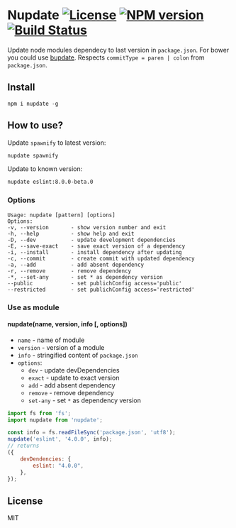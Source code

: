 # Nupdate [![License][LicenseIMGURL]][LicenseURL] [![NPM version][NPMIMGURL]][NPMURL] [![Build Status][BuildStatusIMGURL]][BuildStatusURL]

Update node modules dependecy to last version in `package.json`. For bower you could use [bupdate](https://github.com/coderaiser/bupdate "bupdate").
Respects `commitType = paren | colon` from `package.json`.

## Install

```
npm i nupdate -g
```

## How to use?

Update `spawnify` to latest version:

```sh
nupdate spawnify
```

Update to known version:

```sh
nupdate eslint:8.0.0-beta.0
```

### Options

```
Usage: nupdate [pattern] [options]
Options:
-v, --version       - show version number and exit
-h, --help          - show help and exit
-D, --dev           - update development dependencies
-E, --save-exact    - save exact version of a dependency
-i, --install       - install dependency after updating
-c, --commit        - create commit with updated dependency
-a, --add           - add absent dependency
-r, --remove        - remove dependency
-*, --set-any       - set * as dependency version
--public            - set publichConfig access='public'
--restricted        - set publichConfig access='restricted'
```

### Use as module

#### nupdate(name, version, info [, options])

- `name` - name of module
- `version` - version of a module
- `info` - stringified content of `package.json`
- `options`:
  - `dev` - update devDependencies
  - `exact` - update to exact version
  - `add` - add absent dependency
  - `remove` - remove dependency
  - `set-any` - set `*` as dependency version

```js
import fs from 'fs';
import nupdate from 'nupdate';

const info = fs.readFileSync('package.json', 'utf8');
nupdate('eslint', '4.0.0', info);
// returns
({
    devDendencies: {
        eslint: "4.0.0",
    },
});
```

## License

MIT

[NPMIMGURL]: https://img.shields.io/npm/v/nupdate.svg?style=flat
[BuildStatusIMGURL]: https://img.shields.io/travis/coderaiser/nupdate/master.svg?style=flat
[LicenseIMGURL]: https://img.shields.io/badge/license-MIT-317BF9.svg?style=flat
[NPMURL]: https://npmjs.org/package/nupdate "npm"
[BuildStatusURL]: https://travis-ci.org/coderaiser/nupdate "Build Status"
[LicenseURL]: https://tldrlegal.com/license/mit-license "MIT License"
